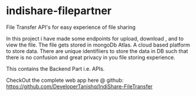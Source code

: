# indishare-filepartner
File Transfer API's for easy experience of file sharing

In this project i have made some endpoints for upload, download , and to view the file.
The file gets stored in mongoDb Atlas. A cloud based platform to store data.
There are unique identifiiers to store the data in DB such that there is no confusion and great privacy in you file storing experience.



This contains the Backend Part i.e. APIs. 

CheckOut the complete web app here @  github: https://github.com/DeveloperTanishq/IndiShare-FileTransfer  
